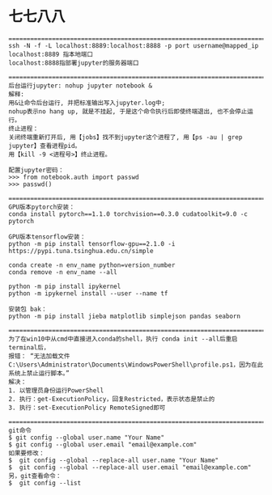 # 七七八八
   
    ==============================================================================
    ssh -N -f -L localhost:8889:localhost:8888 -p port username@mapped_ip  
    localhost:8889 指本地端口   
    localhost:8888指部署jupyter的服务器端口  

    ==============================================================================
    后台运行jupyter: nohup jupyter notebook &  
    解释:   
    用&让命令后台运行, 并把标准输出写入jupyter.log中;  
    nohup表示no hang up, 就是不挂起, 于是这个命令执行后即使终端退出, 也不会停止运行。  
    终止进程：  
    关闭终端重新打开后, 用【jobs】找不到jupyter这个进程了, 用【ps -au | grep jupyter】查看进程pid。  
    用【kill -9 <进程号>】终止进程。  

    配置jupyter密码：  
    >>> from notebook.auth import passwd  
    >>> passwd()  

    ==============================================================================
    GPU版本pytorch安装：  
    conda install pytorch==1.1.0 torchvision==0.3.0 cudatoolkit=9.0 -c pytorch  

    GPU版本tensorflow安装：  
    python -m pip install tensorflow-gpu==2.1.0 -i https://pypi.tuna.tsinghua.edu.cn/simple  

    conda create -n env_name python=version_number  
    conda remove -n env_name --all

    python -m pip install ipykernel  
    python -m ipykernel install --user --name tf    

    安装包 bak：
    python -m pip install jieba matplotlib simplejson pandas seaborn

    ==============================================================================
    为了在win10中从cmd中直接进入conda的shell，执行 conda init --all后重启terminal后，
    报错： “无法加载文件 C:\Users\Administrator\Documents\WindowsPowerShell\profile.ps1，因为在此系统上禁止运行脚本。” 
    解决：
    1. 以管理员身份运行PowerShell
    2. 执行：get-ExecutionPolicy，回复Restricted，表示状态是禁止的
    3. 执行：set-ExecutionPolicy RemoteSigned即可

    ==============================================================================
    git命令
    $ git config --global user.name "Your Name"
    $ git config --global user.email "email@example.com"
    如果要修改：
    $  git config --global --replace-all user.name "Your Name"
    $  git config --global --replace-all user.email "email@example.com" 
    另，git查看命令： 
    $  git config --list 
